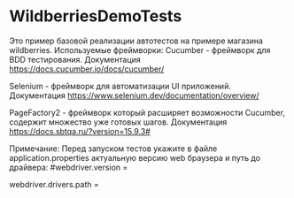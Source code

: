 # WildberriesDemoTests

Это пример базовой реализации автотестов на примере магазина wildberries.
Используемые фреймворки:
Cucumber - фреймворк для BDD тестирования. Документация https://docs.cucumber.io/docs/cucumber/

Selenium - фреймворк для автоматизации UI приложений. Документация https://www.selenium.dev/documentation/overview/

PageFactory2 - фреймворк который расширяет возможности Cucumber, содержит множество уже готовых шагов. Документация https://docs.sbtqa.ru/?version=15.9.3#

Примечание: Перед запуском тестов укажите в файле application.properties актуальную версию web браузера и путь до драйвера:
#webdriver.version = 

webdriver.drivers.path = 
